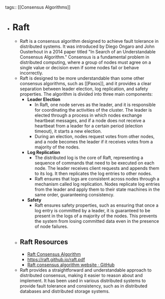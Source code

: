 tags:: [[Consensus Algorithms]]

- # Raft
	- Raft is a consensus algorithm designed to achieve fault tolerance in distributed systems. It was introduced by Diego Ongaro and John Ousterhout in a 2014 paper titled "In Search of an Understandable Consensus Algorithm." Consensus is a fundamental problem in distributed computing, where a group of nodes must agree on a single value or decision even if some nodes fail or behave incorrectly.
	- Raft is designed to be more understandable than some other consensus algorithms, such as [[Paxos]], and it provides a clear separation between leader election, log replication, and safety properties. The algorithm is divided into three main components:
		- **Leader Election**
			- In Raft, one node serves as the leader, and it is responsible for coordinating the activities of the cluster. The leader is elected through a process in which nodes exchange heartbeat messages, and if a node does not receive a heartbeat from a leader for a certain period (election timeout), it starts a new election.
			- During an election, nodes request votes from other nodes, and a node becomes the leader if it receives votes from a majority of the nodes.
		- **Log Replication**
			- The distributed log is the core of Raft, representing a sequence of commands that need to be executed on each node. The leader receives client requests and appends them to its log. It then replicates the log entries to other nodes.
			- Raft ensures that logs are consistent across nodes through a mechanism called log replication. Nodes replicate log entries from the leader and apply them to their state machines in the same order, guaranteeing consistency.
		- **Safety**
			- Raft ensures safety properties, such as ensuring that once a log entry is committed by a leader, it is guaranteed to be present in the logs of a majority of the nodes. This prevents the system from losing committed data even in the presence of node failures.
	- ## Raft Resources
		- [Raft Consensus Algorithm](https://raft.github.io/)
		- https://raft.github.io/raft.pdf
		- [Raft consensus algorithm website · GitHub](https://github.com/raft)
	- Raft provides a straightforward and understandable approach to distributed consensus, making it easier to reason about and implement. It has been used in various distributed systems to provide fault tolerance and consistency, such as in distributed databases and distributed storage systems.